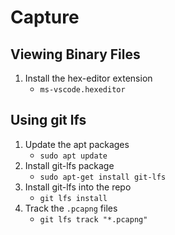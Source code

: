 # Capture

## Viewing Binary Files
1. Install the hex-editor extension
    * `ms-vscode.hexeditor`

## Using git lfs
1. Update the apt packages
    * `sudo apt update`
1. Install git-lfs package
    * `sudo apt-get install git-lfs`
1. Install git-lfs into the repo
    * `git lfs install`
1. Track the `.pcapng` files
    * `git lfs track "*.pcapng"`